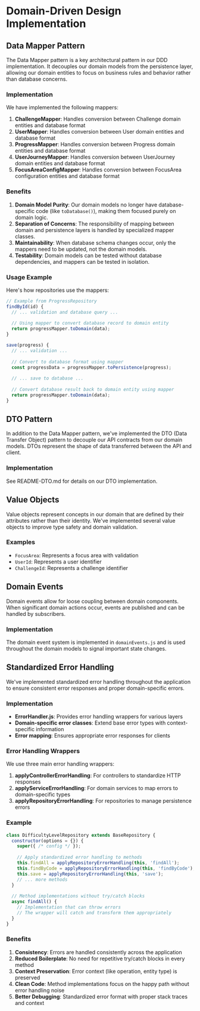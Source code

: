 # Domain-Driven Design Implementation

## Data Mapper Pattern

The Data Mapper pattern is a key architectural pattern in our DDD implementation. It decouples our domain models from the persistence layer, allowing our domain entities to focus on business rules and behavior rather than database concerns.

### Implementation

We have implemented the following mappers:

1. **ChallengeMapper**: Handles conversion between Challenge domain entities and database format
2. **UserMapper**: Handles conversion between User domain entities and database format
3. **ProgressMapper**: Handles conversion between Progress domain entities and database format
4. **UserJourneyMapper**: Handles conversion between UserJourney domain entities and database format
5. **FocusAreaConfigMapper**: Handles conversion between FocusArea configuration entities and database format

### Benefits

1. **Domain Model Purity**: Our domain models no longer have database-specific code (like `toDatabase()`), making them focused purely on domain logic.
2. **Separation of Concerns**: The responsibility of mapping between domain and persistence layers is handled by specialized mapper classes.
3. **Maintainability**: When database schema changes occur, only the mappers need to be updated, not the domain models.
4. **Testability**: Domain models can be tested without database dependencies, and mappers can be tested in isolation.

### Usage Example

Here's how repositories use the mappers:

```javascript
// Example from ProgressRepository
findById(id) {
  // ... validation and database query ...
  
  // Using mapper to convert database record to domain entity
  return progressMapper.toDomain(data);
}

save(progress) {
  // ... validation ...
  
  // Convert to database format using mapper
  const progressData = progressMapper.toPersistence(progress);
  
  // ... save to database ...
  
  // Convert database result back to domain entity using mapper
  return progressMapper.toDomain(data);
}
```

## DTO Pattern

In addition to the Data Mapper pattern, we've implemented the DTO (Data Transfer Object) pattern to decouple our API contracts from our domain models. DTOs represent the shape of data transferred between the API and client.

### Implementation

See README-DTO.md for details on our DTO implementation.

## Value Objects

Value objects represent concepts in our domain that are defined by their attributes rather than their identity. We've implemented several value objects to improve type safety and domain validation.

### Examples

- `FocusArea`: Represents a focus area with validation
- `UserId`: Represents a user identifier
- `ChallengeId`: Represents a challenge identifier

## Domain Events

Domain events allow for loose coupling between domain components. When significant domain actions occur, events are published and can be handled by subscribers.

### Implementation

The domain event system is implemented in `domainEvents.js` and is used throughout the domain models to signal important state changes.

## Standardized Error Handling

We've implemented standardized error handling throughout the application to ensure consistent error responses and proper domain-specific errors.

### Implementation

- **ErrorHandler.js**: Provides error handling wrappers for various layers
- **Domain-specific error classes**: Extend base error types with context-specific information
- **Error mapping**: Ensures appropriate error responses for clients

### Error Handling Wrappers

We use three main error handling wrappers:

1. **applyControllerErrorHandling**: For controllers to standardize HTTP responses
2. **applyServiceErrorHandling**: For domain services to map errors to domain-specific types
3. **applyRepositoryErrorHandling**: For repositories to manage persistence errors

### Example

```javascript
class DifficultyLevelRepository extends BaseRepository {
  constructor(options = {}) {
    super({ /* config */ });
    
    // Apply standardized error handling to methods
    this.findAll = applyRepositoryErrorHandling(this, 'findAll');
    this.findByCode = applyRepositoryErrorHandling(this, 'findByCode');
    this.save = applyRepositoryErrorHandling(this, 'save');
    // ... more methods
  }
  
  // Method implementations without try/catch blocks
  async findAll() {
    // Implementation that can throw errors
    // The wrapper will catch and transform them appropriately
  }
}
```

### Benefits

1. **Consistency**: Errors are handled consistently across the application
2. **Reduced Boilerplate**: No need for repetitive try/catch blocks in every method
3. **Context Preservation**: Error context (like operation, entity type) is preserved
4. **Clean Code**: Method implementations focus on the happy path without error handling noise
5. **Better Debugging**: Standardized error format with proper stack traces and context 